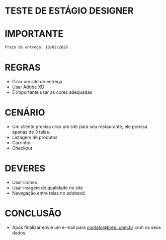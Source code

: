 # TESTE DE ESTÁGIO DESIGNER


# IMPORTANTE
```sh 
Prazo de entrega: 10/02/2020
```

# REGRAS
 - Criar um site de entrega
 - Usar Adobe XD
 - É importante usar as cores adequadas

# CENÁRIO
 - Um cliente precisa criar um site para seu restaurante, ele precisa apenas de 3 telas.
- Listagem de produtos
- Carrinho
- Checkout

# DEVERES
 - Usar icones
 - Usar imagem de qualidade no site
 - Navegação entre telas no adobexd.

# CONCLUSÃO
- Após finalizar envie um e-mail para contato@bredi.com.br com os seus dados.
